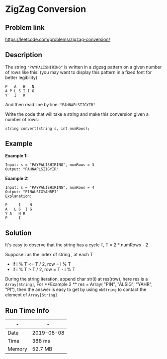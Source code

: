 # ZigZag Conversion

## Problem link
https://leetcode.com/problems/zigzag-conversion/

## Description 

The string `"PAYPALISHIRING"` is written in a zigzag pattern on a given number of rows like this: (you may want to display this pattern in a fixed font for better legibility)

```
P   A   H   N
A P L S I I G
Y   I   R
```

And then read line by line: `"PAHNAPLSIIGYIR"`

Write the code that will take a string and make this conversion given a number of rows:

```
string convert(string s, int numRows);
```

## Example

**Example 1:**

```
Input: s = "PAYPALISHIRING", numRows = 3
Output: "PAHNAPLSIIGYIR"
```

**Example 2:**

```
Input: s = "PAYPALISHIRING", numRows = 4
Output: "PINALSIGYAHRPI"
Explanation:

P     I    N
A   L S  I G
Y A   H R
P     I
```

## Solution
It's easy to observe that the string has a cycle `T`, T = 2 * numRows - 2


Suppose i as the index of string , at each T
- if i % T <= T / 2, row = i % T 
- if i % T > T / 2, row = T - i % T

During the string iteration, append char str(i) at res(row), here res is a `Array[String]`,
For **Example 2 ** 
res = Array( "PIN", "ALSIG", "YAHR", "PI"), then the answer is easy to get by using `mkString` to contact the element of `Array[String]` 

## Run Time Info

\- | \-
------------ | -------------
Date | 2019-08-08
Time | 	388 ms
Memory | 52.7 MB	

